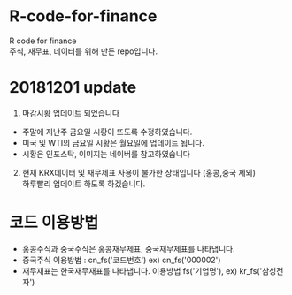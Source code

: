 # R-code-for-finance
R code for finance <br>
주식, 재무표, 데이터를 위해 만든 repo입니다. 

# 20181201 update
1. 마감시황 업데이트 되었습니다<br>
- 주말에 지난주 금요일 시황이 뜨도록 수정하였습니다.<br>
- 미국 및 WTI의 금요일 시황은 월요일에 업데이트 됩니다.<br>
- 시황은 인포스탁, 이미지는 네이버를 참고하였습니다 <br>

2. 현재 KRX데이터 및 재무제표 사용이 불가한 상태입니다 (홍콩,중국 제외) <br>
하루빨리 업데이트 하도록 하겠습니다. <br>

# 코드 이용방법
- 홍콩주식과 중국주식은 홍콩재무제표, 중국재무제표를 나타냅니다. <br>
- 중국주식 이용방법 : cn_fs('코드번호') ex) cn_fs('000002') <br>
- 재무재표는 한국재무재표를 나타냅니다. 이용방법 fs('기업명'), ex) kr_fs('삼성전자')
